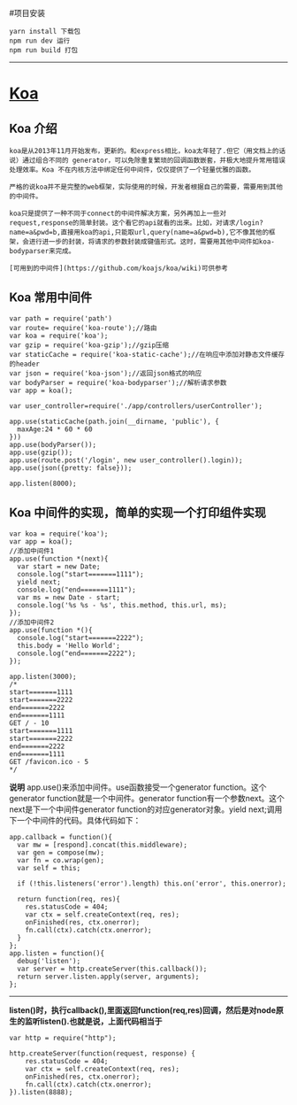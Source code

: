 #项目安装

```
yarn install 下载包
npm run dev 运行
npm run build 打包
```
---
# [Koa](https://chenshenhai.github.io/koa2-note/)

## Koa 介绍
```
koa是从2013年11月开始发布，更新的。和express相比，koa太年轻了.但它（用文档上的话说）通过组合不同的 generator，可以免除重复繁琐的回调函数嵌套，并极大地提升常用错误处理效率。Koa 不在内核方法中绑定任何中间件，仅仅提供了一个轻量优雅的函数。

严格的说koa并不是完整的web框架，实际使用的时候，开发者根据自己的需要，需要用到其他的中间件。

koa只是提供了一种不同于connect的中间件解决方案，另外再加上一些对request,response的简单封装。这个看它的api就看的出来。比如，对请求/login?name=a&pwd=b,直接用koa的api,只能取url,query(name=a&pwd=b),它不像其他的框架，会进行进一步的封装，将请求的参数封装成键值形式。这时，需要用其他中间件如koa-bodyparser来完成。

[可用到的中间件](https://github.com/koajs/koa/wiki)可供参考
```

## Koa 常用中间件
```key javascript
var path = require('path')
var route= require('koa-route');//路由
var koa = require('koa');
var gzip = require('koa-gzip');//gzip压缩
var staticCache = require('koa-static-cache');//在响应中添加对静态文件缓存的header
var json = require('koa-json');//返回json格式的响应
var bodyParser = require('koa-bodyparser');//解析请求参数
var app = koa();

var user_controller=require('./app/controllers/userController');

app.use(staticCache(path.join(__dirname, 'public'), {
  maxAge:24 * 60 * 60
}))
app.use(bodyParser());
app.use(gzip());
app.use(route.post('/login', new user_controller().login));
app.use(json({pretty: false}));

app.listen(8000);
```

## Koa 中间件的实现，简单的实现一个打印组件实现
```
var koa = require('koa');
var app = koa();
//添加中间件1
app.use(function *(next){
  var start = new Date;
  console.log("start=======1111");
  yield next;
  console.log("end=======1111");
  var ms = new Date - start;
  console.log('%s %s - %s', this.method, this.url, ms);
});
//添加中间件2
app.use(function *(){
  console.log("start=======2222");
  this.body = 'Hello World';
  console.log("end=======2222");
});

app.listen(3000);
/*
start=======1111
start=======2222
end=======2222
end=======1111
GET / - 10
start=======1111
start=======2222
end=======2222
end=======1111
GET /favicon.ico - 5
*/
```

**说明**
app.use()来添加中间件。use函数接受一个generator function。这个generator function就是一个中间件。generator function有一个参数next。这个next是下一个中间件generator function的对应generator对象。yield next;调用下一个中间件的代码。具体代码如下：

```
app.callback = function(){
  var mw = [respond].concat(this.middleware);
  var gen = compose(mw);
  var fn = co.wrap(gen);
  var self = this;

  if (!this.listeners('error').length) this.on('error', this.onerror);

  return function(req, res){
    res.statusCode = 404;
    var ctx = self.createContext(req, res);
    onFinished(res, ctx.onerror);
    fn.call(ctx).catch(ctx.onerror);
  }
};
app.listen = function(){
  debug('listen');
  var server = http.createServer(this.callback());
  return server.listen.apply(server, arguments);
};
```
---
**listen()时，执行callback(),里面返回function(req,res)回调，然后是对node原生的监听listen().也就是说，上面代码相当于**
```
var http = require("http");

http.createServer(function(request, response) {
    res.statusCode = 404;
    var ctx = self.createContext(req, res);
    onFinished(res, ctx.onerror);
    fn.call(ctx).catch(ctx.onerror);
}).listen(8888);
```



